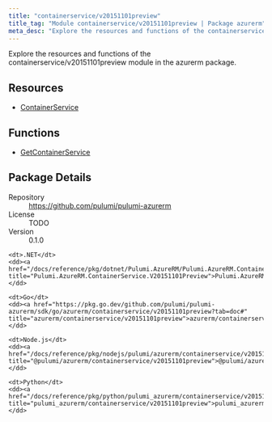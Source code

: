 ```yaml
---
title: "containerservice/v20151101preview"
title_tag: "Module containerservice/v20151101preview | Package azurerm"
meta_desc: "Explore the resources and functions of the containerservice/v20151101preview module in the azurerm package."
---
```


<!-- WARNING: this file was generated by Pulumi Docs Generator. -->
<!-- Do not edit by hand unless you're certain you know what you are doing! -->

Explore the resources and functions of the containerservice/v20151101preview module in the azurerm package.

<h2 id="resources">Resources</h2>
<ul class="api">
    <li><a href="containerservice" title="ContainerService"><span class="symbol resource"></span>ContainerService</a></li>
</ul>

<h2 id="functions">Functions</h2>
<ul class="api">
    <li><a href="getcontainerservice" title="GetContainerService"><span class="symbol function"></span>GetContainerService</a></li>
</ul>

<h2 id="package-details">Package Details</h2>
<dl class="package-details">
	<dt>Repository</dt>
	<dd><a href="https://github.com/pulumi/pulumi-azurerm">https://github.com/pulumi/pulumi-azurerm</a></dd>
	<dt>License</dt>
	<dd>TODO</dd>
	<dt>Version</dt>
	<dd>0.1.0</dd>
</dl>



<dl class="tabular">

    <dt>.NET</dt>
    <dd><a href="/docs/reference/pkg/dotnet/Pulumi.AzureRM/Pulumi.AzureRM.ContainerService.V20151101Preview.html" title="Pulumi.AzureRM.ContainerService.V20151101Preview">Pulumi.AzureRM.ContainerService.V20151101Preview</a></dd>

    <dt>Go</dt>
    <dd><a href="https://pkg.go.dev/github.com/pulumi/pulumi-azurerm/sdk/go/azurerm/containerservice/v20151101preview?tab=doc#" title="azurerm/containerservice/v20151101preview">azurerm/containerservice/v20151101preview</a></dd>

    <dt>Node.js</dt>
    <dd><a href="/docs/reference/pkg/nodejs/pulumi/azurerm/containerservice/v20151101preview/#" title="@pulumi/azurerm/containerservice/v20151101preview">@pulumi/azurerm/containerservice/v20151101preview</a></dd>

    <dt>Python</dt>
    <dd><a href="/docs/reference/pkg/python/pulumi_azurerm/containerservice/v20151101preview" title="pulumi_azurerm/containerservice/v20151101preview">pulumi_azurerm/containerservice/v20151101preview</a></dd>

</dl>

